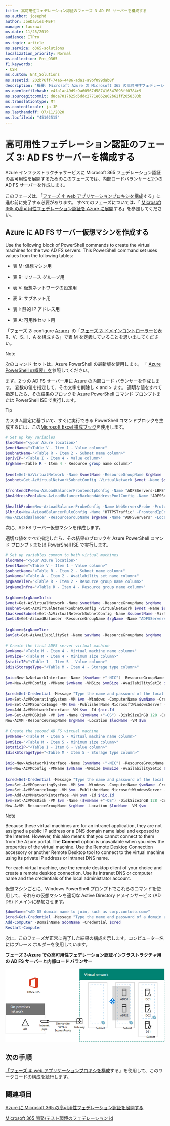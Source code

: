 ```yaml
---
title: 高可用性フェデレーション認証のフェーズ 3 AD FS サーバーを構成する
ms.author: josephd
author: JoeDavies-MSFT
manager: laurawi
ms.date: 11/25/2019
audience: ITPro
ms.topic: article
ms.service: o365-solutions
localization_priority: Normal
ms.collection: Ent_O365
f1.keywords:
- CSH
ms.custom: Ent_Solutions
ms.assetid: 202b76ff-74a6-4486-ada1-a9bf099dab8f
description: '概要: Microsoft Azure の Microsoft 365 の高可用性フェデレーション認証用に、Active Directory フェデレーションサービス (AD FS) サーバーを作成して構成します。'
ms.openlocfilehash: e4fa1ac49d9c9a60567d587416347093ff0784c9
ms.sourcegitcommit: d8ca7017b25d5ddc2771e662e02b62ff2058383b
ms.translationtype: MT
ms.contentlocale: ja-JP
ms.lasthandoff: 07/11/2020
ms.locfileid: "45102515"
---
```

# <a name="high-availability-federated-authentication-phase-3-configure-ad-fs-servers"></a>高可用性フェデレーション認証のフェーズ 3: AD FS サーバーを構成する

Azure インフラストラクチャサービスに Microsoft 365 フェデレーション認証の高可用性を展開するためのこのフェーズでは、内部ロードバランサーと2つの AD FS サーバーを作成します。
  
このフェーズは、「[フェーズ 4: web アプリケーションプロキシを構成](high-availability-federated-authentication-phase-4-configure-web-application-pro.md)する」に進む前に完了する必要があります。 すべてのフェーズについては、「 [Microsoft 365 の高可用性フェデレーション認証を Azure に展開](deploy-high-availability-federated-authentication-for-office-365-in-azure.md)する」を参照してください。
  
## <a name="create-the-ad-fs-server-virtual-machines-in-azure"></a>Azure に AD FS サーバー仮想マシンを作成する

Use the following block of PowerShell commands to create the virtual machines for the two AD FS servers. This PowerShell command set uses values from the following tables:
  
- 表 M: 仮想マシン用
    
- 表 R: リソース グループ用
    
- 表 V: 仮想ネットワークの設定用
    
- 表 S: サブネット用
    
- 表 I: 静的 IP アドレス用
    
- 表 A: 可用性セット用
    
「フェーズ 2: configure [Azure](high-availability-federated-authentication-phase-1-configure-azure.md)」の「[フェーズ 2: ドメインコントローラー](high-availability-federated-authentication-phase-2-configure-domain-controllers.md)と表 R、V、S、I、A を構成する」で表 M を定義していることを思い出してください。
  
> [!NOTE]
> 次のコマンド セットは、Azure PowerShell の最新版を使用します。 「 [Azure PowerShell の概要」を](https://docs.microsoft.com/powershell/azure/get-started-azureps)参照してください。 
  
まず、2 つの AD FS サーバー用に Azure の内部ロード バランサーを作成します。 変数の値を指定して、その文字を削除し \< and > ます。 適切な値をすべて指定したら、その結果のブロックを Azure PowerShell コマンド プロンプトまたは PowerShell ISE で実行します。
  
> [!TIP]
> カスタム設定に基づいて、すぐに実行できる PowerShell コマンドブロックを生成するには、この[Microsoft Excel 構成ブック](https://github.com/MicrosoftDocs/OfficeDocs-Enterprise/raw/live/Enterprise/downloads/O365FedAuthInAzure_Config.xlsx)を使用します。 

```powershell
# Set up key variables
$locName="<your Azure location>"
$vnetName="<Table V - Item 1 - Value column>"
$subnetName="<Table R - Item 2 - Subnet name column>"
$privIP="<Table I - Item 4 - Value column>"
$rgName=<Table R - Item 4 - Resource group name column>"

$vnet=Get-AzVirtualNetwork -Name $vnetName -ResourceGroupName $rgName
$subnet=Get-AzVirtualNetworkSubnetConfig -VirtualNetwork $vnet -Name $subnetName

$frontendIP=New-AzLoadBalancerFrontendIpConfig -Name "ADFSServers-LBFE" -PrivateIPAddress $privIP -Subnet $subnet
$beAddressPool=New-AzLoadBalancerBackendAddressPoolConfig -Name "ADFSServers-LBBE"

$healthProbe=New-AzLoadBalancerProbeConfig -Name WebServersProbe -Protocol "TCP" -Port 443 -IntervalInSeconds 15 -ProbeCount 2
$lbrule=New-AzLoadBalancerRuleConfig -Name "HTTPSTraffic" -FrontendIpConfiguration $frontendIP -BackendAddressPool $beAddressPool -Probe $healthProbe -Protocol "TCP" -FrontendPort 443 -BackendPort 443
New-AzLoadBalancer -ResourceGroupName $rgName -Name "ADFSServers" -Location $locName -LoadBalancingRule $lbrule -BackendAddressPool $beAddressPool -Probe $healthProbe -FrontendIpConfiguration $frontendIP
```

次に、AD FS サーバー仮想マシンを作成します。
  
適切な値をすべて指定したら、その結果のブロックを Azure PowerShell コマンド プロンプトまたは PowerShell ISE で実行します。
  
```powershell
# Set up variables common to both virtual machines
$locName="<your Azure location>"
$vnetName="<Table V - Item 1 - Value column>"
$subnetName="<Table R - Item 2 - Subnet name column>"
$avName="<Table A - Item 2 - Availability set name column>"
$rgNameTier="<Table R - Item 2 - Resource group name column>"
$rgNameInfra="<Table R - Item 4 - Resource group name column>"

$rgName=$rgNameInfra
$vnet=Get-AzVirtualNetwork -Name $vnetName -ResourceGroupName $rgName
$subnet=Get-AzVirtualNetworkSubnetConfig -VirtualNetwork $vnet -Name $subnetName
$backendSubnet=Get-AzVirtualNetworkSubnetConfig -Name $subnetName -VirtualNetwork $vnet
$webLB=Get-AzLoadBalancer -ResourceGroupName $rgName -Name "ADFSServers"

$rgName=$rgNameTier
$avSet=Get-AzAvailabilitySet -Name $avName -ResourceGroupName $rgName

# Create the first ADFS server virtual machine
$vmName="<Table M - Item 4 - Virtual machine name column>"
$vmSize="<Table M - Item 4 - Minimum size column>"
$staticIP="<Table I - Item 5 - Value column>"
$diskStorageType="<Table M - Item 4 - Storage type column>"

$nic=New-AzNetworkInterface -Name ($vmName +"-NIC") -ResourceGroupName $rgName -Location $locName -Subnet $backendSubnet -LoadBalancerBackendAddressPool $webLB.BackendAddressPools[0] -PrivateIpAddress $staticIP
$vm=New-AzVMConfig -VMName $vmName -VMSize $vmSize -AvailabilitySetId $avset.Id

$cred=Get-Credential -Message "Type the name and password of the local administrator account for the first AD FS server." 
$vm=Set-AzVMOperatingSystem -VM $vm -Windows -ComputerName $vmName -Credential $cred -ProvisionVMAgent -EnableAutoUpdate
$vm=Set-AzVMSourceImage -VM $vm -PublisherName MicrosoftWindowsServer -Offer WindowsServer -Skus 2016-Datacenter -Version "latest"
$vm=Add-AzVMNetworkInterface -VM $vm -Id $nic.Id
$vm=Set-AzVMOSDisk -VM $vm -Name ($vmName +"-OS") -DiskSizeInGB 128 -CreateOption FromImage -StorageAccountType $diskStorageType
New-AzVM -ResourceGroupName $rgName -Location $locName -VM $vm

# Create the second AD FS virtual machine
$vmName="<Table M - Item 5 - Virtual machine name column>"
$vmSize="<Table M - Item 5 - Minimum size column>"
$staticIP="<Table I - Item 6 - Value column>"
$diskStorageType="<Table M - Item 5 - Storage type column>"

$nic=New-AzNetworkInterface -Name ($vmName +"-NIC") -ResourceGroupName $rgName -Location $locName  -Subnet $backendSubnet -LoadBalancerBackendAddressPool $webLB.BackendAddressPools[0] -PrivateIpAddress $staticIP
$vm=New-AzVMConfig -VMName $vmName -VMSize $vmSize -AvailabilitySetId $avset.Id

$cred=Get-Credential -Message "Type the name and password of the local administrator account for the second AD FS server." 
$vm=Set-AzVMOperatingSystem -VM $vm -Windows -ComputerName $vmName -Credential $cred -ProvisionVMAgent -EnableAutoUpdate
$vm=Set-AzVMSourceImage -VM $vm -PublisherName MicrosoftWindowsServer -Offer WindowsServer -Skus 2016-Datacenter -Version "latest"
$vm=Add-AzVMNetworkInterface -VM $vm -Id $nic.Id
$vm=Set-AzVMOSDisk -VM $vm -Name ($vmName +"-OS") -DiskSizeInGB 128 -CreateOption FromImage -StorageAccountType $diskStorageType
New-AzVM -ResourceGroupName $rgName -Location $locName -VM $vm

```

> [!NOTE]
> Because these virtual machines are for an intranet application, they are not assigned a public IP address or a DNS domain name label and exposed to the Internet. However, this also means that you cannot connect to them from the Azure portal. The **Connect** option is unavailable when you view the properties of the virtual machine. Use the Remote Desktop Connection accessory or another Remote Desktop tool to connect to the virtual machine using its private IP address or intranet DNS name.
  
For each virtual machine, use the remote desktop client of your choice and create a remote desktop connection. Use its intranet DNS or computer name and the credentials of the local administrator account.
  
仮想マシンごとに、Windows PowerShell プロンプトでこれらのコマンドを使用して、それらの仮想マシンを適切な Active Directory ドメインサービス (AD DS) ドメインに参加させます。
  
```powershell
$domName="<AD DS domain name to join, such as corp.contoso.com>"
$cred=Get-Credential -Message "Type the name and password of a domain acccount."
Add-Computer -DomainName $domName -Credential $cred
Restart-Computer
```

次に、このフェーズが正常に完了した結果の構成を示します。コンピューター名にはプレース ホルダーを使用しています。
  
**フェーズ 3:Azure での高可用性フェデレーション認証インフラストラクチャ用の AD FS サーバーと内部ロード バランサー**

![AD FS サーバーを使用した Azure における高可用性 Microsoft 365 フェデレーション認証インフラストラクチャのフェーズ3](media/f39b2d2f-8a5b-44da-b763-e1f943fcdbc4.png)
  
## <a name="next-step"></a>次の手順

[「フェーズ 4: web アプリケーションプロキシを構成](high-availability-federated-authentication-phase-4-configure-web-application-pro.md)する」を使用して、このワークロードの構成を続行します。
  
## <a name="see-also"></a>関連項目

[Azure に Microsoft 365 の高可用性フェデレーション認証を展開する](deploy-high-availability-federated-authentication-for-office-365-in-azure.md)
  
[Microsoft 365 開発/テスト環境のフェデレーション id](https://docs.microsoft.com/microsoft-365/enterprise/federated-identity-for-your-office-365-dev-test-environment)



